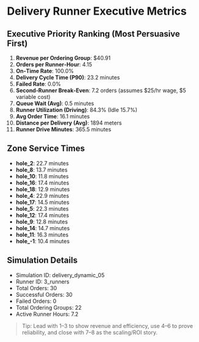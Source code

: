 # Delivery Runner Executive Metrics

## Executive Priority Ranking (Most Persuasive First)
1. **Revenue per Ordering Group**: $40.91
2. **Orders per Runner‑Hour**: 4.15
3. **On‑Time Rate**: 100.0%
4. **Delivery Cycle Time (P90)**: 23.2 minutes
5. **Failed Rate**: 0.0%
6. **Second‑Runner Break‑Even**: 7.2 orders (assumes $25/hr wage, $5 variable cost)
7. **Queue Wait (Avg)**: 0.5 minutes
8. **Runner Utilization (Driving)**: 84.3% (Idle 15.7%)
9. **Avg Order Time**: 16.1 minutes
10. **Distance per Delivery (Avg)**: 1894 meters
11. **Runner Drive Minutes**: 365.5 minutes

## Zone Service Times
- **hole_2**: 22.7 minutes
- **hole_8**: 13.7 minutes
- **hole_10**: 11.8 minutes
- **hole_16**: 17.4 minutes
- **hole_18**: 12.9 minutes
- **hole_4**: 22.9 minutes
- **hole_17**: 14.5 minutes
- **hole_5**: 22.3 minutes
- **hole_12**: 17.4 minutes
- **hole_9**: 12.8 minutes
- **hole_14**: 14.7 minutes
- **hole_11**: 16.3 minutes
- **hole_-1**: 10.4 minutes


## Simulation Details
- Simulation ID: delivery_dynamic_05
- Runner ID: 3_runners
- Total Orders: 30
- Successful Orders: 30
- Failed Orders: 0
- Total Ordering Groups: 22
- Active Runner Hours: 7.2

> Tip: Lead with 1–3 to show revenue and efficiency, use 4–6 to prove reliability, and close with 7–8 as the scaling/ROI story.
